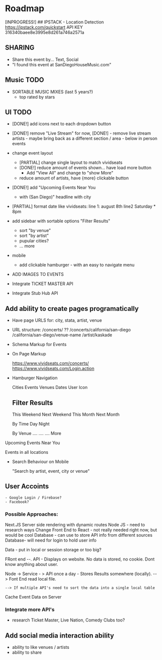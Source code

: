 # Roadmap 

[INPROGRESS!]  ## IPSTACK - Location Detection  
  https://ipstack.com/quickstart
  API KEY  316340baee8e3995e8d261a746a2571a

## SHARING   
  - Share this event by... Text, Social 
  - "I found this event at SanDiegoHouseMusic.com"


## Music TODO 
  - SORTABLE MUSIC MIXES (last 5 years?)
    - top rated by stars 

## UI TODO

  - [DONE!] add icons next to each dropdown button
  - [DONE!] remove "Live Stream" for now, 
    [DONE!] - remove live stream artists 
            - maybe bring back as a different section / area - below in person events 

  - change event layout
    - [PARTIAL] change single layout to match vividseats
    - [DONE!] reduce amount of events shown... have load more button 
        - Add "View All" and change to "show More"
    - reduce amount of artists, have {more} clickable button
  
  - [DONE!] add "Upcoming Events Near You 
    - with (San Diego)" headline with city

  - [PARTIAL] format date like vividseats: line 1: august 8th  line2 Saturday * 8pm 

  - add sidebar with sortable options "Filter Results"
    - sort "by venue" 
    - sort "by artist"
    - pupular cities? 
    - ... more 

  
  - mobile
    - add clickable hamburger - with an easy to navigate menu

  - ADD IMAGES TO EVENTS
  - Integrate TICKET MASTER API
  - Integrate Stub Hub API


## Add ability to create pages programatically

  - Have page URLS for: city, stata, artist, venue
  - URL structure: 
    /concerts/ ??
    /concerts/california/san-diego
    /california/san-diego/venue-name
    /artist/kaskade

  - Schema Markup for Events   
  - On Page Markup

    https://www.vividseats.com/concerts/
    https://www.vividseats.com/Login.action

  - Hamburger Navigation 

    Cities
    Events
    Venues 
    Dates
    User Icon

    ## Filter Results
    This Weekend
    Next Weekend
    This Month
    Next Month

    By Time
    Day 
    Night

    By Venue 
    .... 
    ....
    .... 
    More


  Upcoming Events Near You

  Events in all locations


  - Search Behaviour on Mobile 

    "Search by artist, event, city or venue"



  ## User Accoints 
    - Google Login / Firebase? 
    - Facebook? 

  ### Possible Approaches: 

  Next.JS Server side rendering with dynamic routes 
  Node JS - need to research ways
  Change Front End to React - not really needed right now, but would be cool 
  Database - can use to store API info from different sources 
  Database-  will need for login to hold user info

  Data - put in local or session storage or too big?

  FRont end --. API - Displays on website. No data is stored, no cookie.  Dont know anything about user. 

  Node -> Service - > API once a day - Stores Results somewhere (locally). 
    --> Font End read local file. 

    --> If multiple API's need to sort the data into a single local table 

  Cache Event Data on Server  

  ### Integrate more API's

  - research Ticket Master, Live Nation, Comedy Clubs too? 


## Add social media interaction ability
  - ability to like venues / artists
  - ability to share


